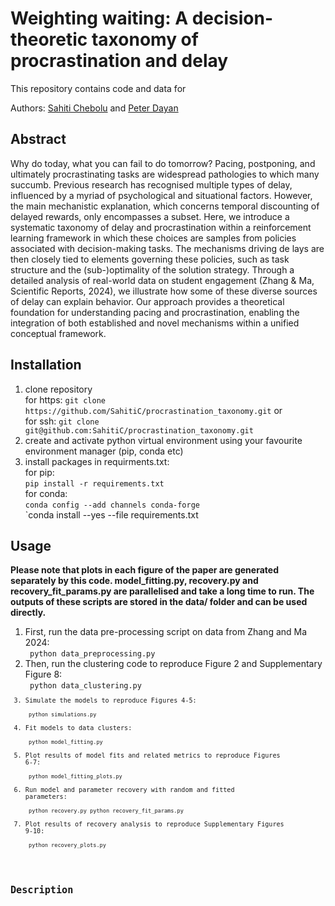 # Weighting waiting: A decision-theoretic taxonomy of procrastination and delay

This repository contains code and data for 

Authors: [Sahiti Chebolu](https://www.kyb.tuebingen.mpg.de/person/107410/2549) and [Peter Dayan](https://www.mpg.de/12309357/biologische-kybernetik-dayan)

## Abstract
Why do today, what you can fail to do tomorrow? Pacing, postponing, and ultimately procrastinating tasks are widespread pathologies to which many succumb. Previous research has recognised multiple types of delay, influenced by a myriad of psychological and situational factors. However, the main mechanistic explanation, which concerns temporal discounting of delayed rewards, only encompasses a subset. Here, we introduce a systematic taxonomy of delay and procrastination within a reinforcement learning framework in which these choices are samples from policies associated with decision-making tasks. The mechanisms driving de lays are then closely tied to elements governing these policies, such as task structure and the (sub-)optimality of the solution strategy. Through a detailed analysis of real-world data on student engagement (Zhang & Ma, Scientific Reports, 2024), we illustrate how some of these diverse sources of delay can explain behavior. Our approach provides a theoretical foundation for understanding pacing and procrastination, enabling the integration of both established and novel mechanisms within a unified conceptual framework.

## Installation

1. clone repository \
   for https: `git clone https://github.com/SahitiC/procrastination_taxonomy.git` or \
   for ssh: `git clone git@github.com:SahitiC/procrastination_taxonomy.git`
2. create and activate python virtual environment using your favourite environment manager (pip, conda etc)
3. install packages in requirments.txt: \
   for pip: \
   `pip install -r requirements.txt` \
   for conda: \
   `conda config --add channels conda-forge` \
   `conda install --yes --file requirements.txt

## Usage

**Please note that plots in each figure of the paper are generated separately by this code. model_fitting.py, recovery.py and recovery_fit_params.py are parallelised and take a long time to run. The outputs of these scripts are stored in the data/ folder and can be used directly.**
1. First, run the data pre-processing script on data from Zhang and Ma 2024:\
   <code>
   python data_preprocessing.py
   </code>
2. Then, run the clustering code to reproduce Figure 2 and Supplementary Figure 8:\
   <code>
   python data_clustering.py
   <code>
3. Simulate the models to reproduce Figures 4-5:\
   <code>
   python simulations.py
   </code>
4. Fit models to data clusters:\
   <code>
   python model_fitting.py
   </code>
5. Plot results of model fits and related metrics to reproduce Figures 6-7:\
   <code>
   python model_fitting_plots.py
   </code>
6. Run model and parameter recovery with random and fitted parameters:\
   <code>
   python recovery.py
   python recovery_fit_params.py
   </code>
7. Plot results of recovery analysis to reproduce Supplementary Figures 9-10:\
   <code>
   python recovery_plots.py
   </code>

## Description

